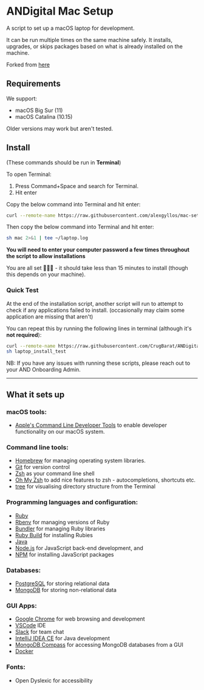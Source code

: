 # ANDigital Mac Setup

A script to set up a macOS laptop for development.

It can be run multiple times on the same machine safely. It installs, upgrades, or skips packages based on what is already installed on the machine.

Forked from [here](https://github.com/codeclan/laptop)

## Requirements

We support:

- macOS Big Sur (11)
- macOS Catalina (10.15)

Older versions may work but aren't tested.

## Install

(These commands should be run in **Terminal**)

To open Terminal:

1. Press Command+Space and search for Terminal.
2. Hit enter

Copy the below command into Terminal and hit enter:

```sh
curl --remote-name https://raw.githubusercontent.com/alexgyllos/mac-setup/blob/develop/mac
```

Then copy the below command into Terminal and hit enter:

```sh
sh mac 2>&1 | tee ~/laptop.log
```

**You will need to enter your computer password a few times throughout the script to allow installations**

You are all set 🎉🎉🎉 - it should take less than 15 minutes to install (though this depends on your machine).

### Quick Test

At the end of the installation script, another script will run to attempt to check if any applications failed to install. (occasionally may claim some application are missing that aren't)

You can repeat this by running the following lines in terminal (although it's **not required**):

```sh
curl --remote-name https://raw.githubusercontent.com/CrugBarat/ANDigital-onboarding-mac-setup/develop/laptop_install_test
sh laptop_install_test
```

NB: If you have any issues with running these scripts, please reach out to your AND Onboarding Admin.

---

## What it sets up

### macOS tools:

- [Apple's Command Line Developer Tools](https://developer.apple.com/) to enable developer functionality on our macOS system.

### Command line tools:

- [Homebrew](http://brew.sh/) for managing operating system libraries.
- [Git](https://git-scm.com/) for version control
- [Zsh](http://www.zsh.org/) as your command line shell
- [Oh My Zsh](https://github.com/robbyrussell/oh-my-zsh) to add nice features to zsh - autocompletions, shortcuts etc.
- [tree](https://linux.die.net/man/1/tree) for visualising directory structure from the Terminal

### Programming languages and configuration:

- [Ruby](https://www.ruby-lang.org/en/)
- [Rbenv](https://github.com/sstephenson/rbenv) for managing versions of Ruby
- [Bundler](http://bundler.io/) for managing Ruby libraries
- [Ruby Build](https://github.com/sstephenson/rbenv) for installing Rubies
- [Java](https://java.com/en/)
- [Node.js](http://nodejs.org/) for JavaScript back-end development, and
- [NPM](https://www.npmjs.org/) for installing JavaScript packages

### Databases:

- [PostgreSQL](http://www.postgresql.org/) for storing relational data
- [MongoDB](https://www.mongodb.com/) for storing non-relational data

### GUI Apps:

- [Google Chrome](https://www.google.com/chrome/) for web browsing and development
- [VSCode](https://code.visualstudio.com/) IDE
- [Slack](https://slack.com) for team chat
- [IntelliJ IDEA CE](https://www.jetbrains.com/idea/) for Java development
- [MongoDB Compass](https://www.mongodb.com/products/compass) for accessing MongoDB databases from a GUI
- [Docker](https://www.docker.com/)

### Fonts:

- Open Dyslexic for accessibility
